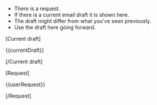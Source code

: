 - There is a request.
- If there is a current email draft it is shown here.
- The draft might differ from what you've seen previously.
- Use the draft here going forward.

[Current draft]

{{currentDraft}}

[/Current draft]

[Request]

{{userRequest}}

[/Request]


